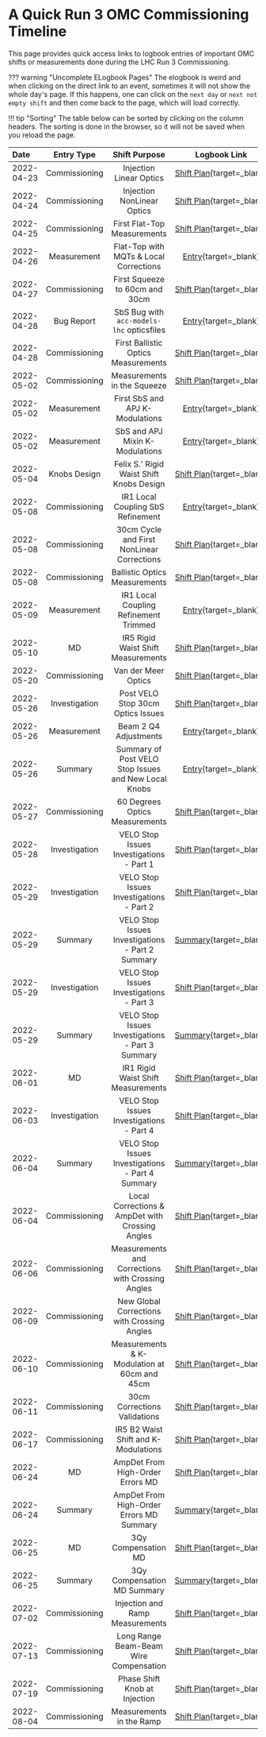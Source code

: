 # A Quick Run 3 OMC Commissioning Timeline

This page provides quick access links to logbook entries of important OMC shifts or measurements done during the LHC Run 3 Commissioning.

??? warning "Uncomplete ELogbook Pages"
    The elogbook is weird and when clicking on the direct link to an event, sometimes it will not show the whole day's page.
    If this happens, one can click on the `next day` or `next not empty shift` and then come back to the page, which will load correctly.


!!! tip "Sorting"
    The table below can be sorted by clicking on the column headers.
    The sorting is done in the browser, so it will not be saved when you reload the page.


| Date       |  Entry Type   |                    Shift Purpose                     |                            Logbook Link                            |
| :--------- | :-----------: | :--------------------------------------------------: | :----------------------------------------------------------------: |
| 2022-04-23 | Commissioning |               Injection Linear Optics                |          [Shift Plan][inj_linear_optics]{target=\_blank}           |
| 2022-04-24 | Commissioning |              Injection NonLinear Optics              |         [Shift Plan][ink_nonlinear_optics]{target=\_blank}         |
| 2022-04-25 | Commissioning |             First Flat-Top Measurements              |         [Shift Plan][first_ramp_flat_top]{target=\_blank}          |
| 2022-04-26 |  Measurement  |        Flat-Top with MQTs & Local Corrections        |          [Entry][flattop_mqts_local_corr]{target=\_blank}          |
| 2022-04-27 | Commissioning |            First Squeeze to 60cm and 30cm            |        [Shift Plan][first_flattop_squeeze]{target=\_blank}         |
| 2022-04-28 |  Bug Report   |      SbS Bug with `acc-models-lhc` opticsfiles       |            [Entry][opticsfile_sbs_bug]{target=\_blank}             |
| 2022-04-28 | Commissioning |         First Ballistic Optics Measurements          |        [Shift Plan][first_ballistic_optics]{target=\_blank}        |
| 2022-05-02 | Commissioning |             Measurements in the Squeeze              |         [Shift Plan][squeeze_measurements]{target=\_blank}         |
| 2022-05-02 |  Measurement  |           First SbS and APJ K-Modulations            |            [Entry][first_sbs_apj_kmod]{target=\_blank}             |
| 2022-05-02 |  Measurement  |           SbS and APJ Mixin K-Modulations            |            [Entry][sbs_apj_mixin_kmod]{target=\_blank}             |
| 2022-05-04 | Knobs Design  |       Felix S.' Rigid Waist Shift Knobs Design       |    [Shift Plan][rigid_waist_shift_knobs_design]{target=\_blank}    |
| 2022-05-08 | Commissioning |          IR1 Local Coupling SbS Refinement           |     [Entry][ir1_local_coupling_sbs_refinement]{target=\_blank}     |
| 2022-05-08 | Commissioning |      30cm Cycle and First NonLinear Corrections      |   [Shift Plan][30cm_cycle_first_nonlinear_corr]{target=\_blank}    |
| 2022-05-08 | Commissioning |            Ballistic Optics Measurements             |    [Shift Plan][ballistic_optics_measurements]{target=\_blank}     |
| 2022-05-09 |  Measurement  |        IR1 Local Coupling Refinement Trimmed         |    [Entry][ir1_local_coupling_refinement_trim]{target=\_blank}     |
| 2022-05-10 |      MD       |          IR5 Rigid Waist Shift Measurements          |  [Shift Plan][ir5_rigid_waist_shift_measurements]{target=\_blank}  |
| 2022-05-20 | Commissioning |                 Van der Meer Optics                  |   [Shift Plan][van_der_meer_optics_measurements]{target=\_blank}   |
| 2022-05-26 | Investigation |          Post VELO Stop 30cm Optics Issues           |  [Shift Plan][post_velo_stop_30cm_optics_issues]{target=\_blank}   |
| 2022-05-26 |  Measurement  |                Beam 2 Q4 Adjustments                 |   [Entry][beam_2_q4_adjustments_post_velo_stop]{target=\_blank}    |
| 2022-05-26 |    Summary    | Summary of Post VELO Stop Issues and New Local Knobs |   [Entry][post_velo_stop_summary_and_new_knobs]{target=\_blank}    |
| 2022-05-27 | Commissioning |            60 Degrees Optics Measurements            |    [Shift Plan][60_degrees_optics_measurements]{target=\_blank}    |
| 2022-05-28 | Investigation |       VELO Stop Issues Investigations - Part 1       |  [Shift Plan][velo_stop_issues_investigations_1]{target=\_blank}   |
| 2022-05-29 | Investigation |       VELO Stop Issues Investigations - Part 2       |  [Shift Plan][velo_stop_issues_investigations_2]{target=\_blank}   |
| 2022-05-29 |    Summary    |   VELO Stop Issues Investigations - Part 2 Summary   |  [Summary][velo_stop_issues_investigations_2_sum]{target=\_blank}  |
| 2022-05-29 | Investigation |       VELO Stop Issues Investigations - Part 3       |  [Shift Plan][velo_stop_issues_investigations_3]{target=\_blank}   |
| 2022-05-29 |    Summary    |   VELO Stop Issues Investigations - Part 3 Summary   |  [Summary][velo_stop_issues_investigations_3_sum]{target=\_blank}  |
| 2022-06-01 |      MD       |          IR1 Rigid Waist Shift Measurements          |  [Shift Plan][ir1_rigid_waist_shift_measurements]{target=\_blank}  |
| 2022-06-03 | Investigation |       VELO Stop Issues Investigations - Part 4       |  [Shift Plan][velo_stop_issues_investigations_4]{target=\_blank}   |
| 2022-06-04 |    Summary    |   VELO Stop Issues Investigations - Part 4 Summary   |  [Summary][velo_stop_issues_investigations_4_sum]{target=\_blank}  |
| 2022-06-04 | Commissioning |   Local Corrections & AmpDet with Crossing Angles    |  [Shift Plan][local_corr_ampdet_crossing_angles]{target=\_blank}   |
| 2022-06-06 | Commissioning |  Measurements and Corrections with Crossing Angles   |  [Shift Plan][measurements_corr_crossing_angles]{target=\_blank}   |
| 2022-06-09 | Commissioning |     New Global Corrections with Crossing Angles      |   [Shift Plan][new_global_corr_crossing_angles]{target=\_blank}    |
| 2022-06-10 | Commissioning |     Measurements & K-Modulation at 60cm and 45cm     | [Shift Plan][measurements_kmod_60cm_45cm_new_corr]{target=\_blank} |
| 2022-06-11 | Commissioning |             30cm Corrections Validations             |        [Shift Plan][30cm_corr_validations]{target=\_blank}         |
| 2022-06-17 | Commissioning |         IR5 B2 Waist Shift and K-Modulations         |   [Shift Plan][ir5_b2_waist_shift_kmodulations]{target=\_blank}    |
| 2022-06-24 |      MD       |           AmpDet From High-Order Errors MD           |     [Shift Plan][ampdet_high_order_errors_md]{target=\_blank}      |
| 2022-06-24 |    Summary    |       AmpDet From High-Order Errors MD Summary       |     [Summary][ampdet_high_order_errors_md_sum]{target=\_blank}     |
| 2022-06-25 |      MD       |                 3Qy Compensation MD                  |         [Shift Plan][3qy_compensation_md]{target=\_blank}          |
| 2022-06-25 |    Summary    |             3Qy Compensation MD Summary              |         [Summary][3qy_compensation_md_sum]{target=\_blank}         |
| 2022-07-02 | Commissioning |           Injection and Ramp Measurements            |     [Shift Plan][injection_ramp_measurements]{target=\_blank}      |
| 2022-07-13 | Commissioning |        Long Range Beam-Beam Wire Compensation        |    [Shift Plan][long_range_beam_beam_wire_comp]{target=\_blank}    |
| 2022-07-19 | Commissioning |            Phase Shift Knob at Injection             |      [Shift Plan][phase_shift_knob_injection]{target=\_blank}      |
| 2022-08-04 | Commissioning |               Measurements in the Ramp               |          [Shift Plan][measurements_ramp]{target=\_blank}           |


<!-- All the links below -->
[inj_linear_optics]: https://be-op-logbook.web.cern.ch/elogbook-server/GET/showEventInLogbook/3540426
[ink_nonlinear_optics]: https://be-op-logbook.web.cern.ch/elogbook-server/GET/showEventInLogbook/3540908
[first_ramp_flat_top]: https://be-op-logbook.web.cern.ch/elogbook-server/GET/showEventInLogbook/3541353
[flattop_mqts_local_corr]: https://be-op-logbook.web.cern.ch/elogbook-server/GET/showEventInLogbook/3542145
[first_flattop_squeeze]: https://be-op-logbook.web.cern.ch/elogbook-server/GET/showEventInLogbook/3543086
[opticsfile_sbs_bug]: https://be-op-logbook.web.cern.ch/elogbook-server/GET/showEventInLogbook/3543196
[first_ballistic_optics]: https://be-op-logbook.web.cern.ch/elogbook-server/GET/showEventInLogbook/3543823
[squeeze_measurements]: https://be-op-logbook.web.cern.ch/elogbook-server/GET/showEventInLogbook/3544650
[first_sbs_apj_kmod]: https://be-op-logbook.web.cern.ch/elogbook-server/GET/showEventInLogbook/3544761
[sbs_apj_mixin_kmod]: https://be-op-logbook.web.cern.ch/elogbook-server/GET/showEventInLogbook/3544774
[rigid_waist_shift_knobs_design]: https://be-op-logbook.web.cern.ch/elogbook-server/GET/showEventInLogbook/3545713
[ir1_local_coupling_sbs_refinement]: https://be-op-logbook.web.cern.ch/elogbook-server/GET/showEventInLogbook/3547939
[ir1_local_coupling_refinement_trim]: https://be-op-logbook.web.cern.ch/elogbook-server/GET/showEventInLogbook/3548033
[30cm_cycle_first_nonlinear_corr]: https://be-op-logbook.web.cern.ch/elogbook-server/GET/showEventInLogbook/3547901
[ballistic_optics_measurements]: https://be-op-logbook.web.cern.ch/elogbook-server/GET/showEventInLogbook/3547443
[ir5_rigid_waist_shift_measurements]: https://be-op-logbook.web.cern.ch/elogbook-server/GET/showEventInLogbook/3548607
[van_der_meer_optics_measurements]: https://be-op-logbook.web.cern.ch/elogbook-server/GET/showEventInLogbook/3553361
[post_velo_stop_30cm_optics_issues]: https://be-op-logbook.web.cern.ch/elogbook-server/GET/showEventInLogbook/3557061
[beam_2_q4_adjustments_post_velo_stop]: https://be-op-logbook.web.cern.ch/elogbook-server/GET/showEventInLogbook/3557166
[post_velo_stop_summary_and_new_knobs]: https://be-op-logbook.web.cern.ch/elogbook-server/GET/showEventInLogbook/3557222
[60_degrees_optics_measurements]: https://be-op-logbook.web.cern.ch/elogbook-server/GET/showEventInLogbook/3557793
[velo_stop_issues_investigations_1]: https://be-op-logbook.web.cern.ch/elogbook-server/GET/showEventInLogbook/3558117
[velo_stop_issues_investigations_2]: https://be-op-logbook.web.cern.ch/elogbook-server/GET/showEventInLogbook/3558327
[velo_stop_issues_investigations_2_sum]: https://be-op-logbook.web.cern.ch/elogbook-server/GET/showEventInLogbook/3558397
[velo_stop_issues_investigations_3]: https://be-op-logbook.web.cern.ch/elogbook-server/GET/showEventInLogbook/3558623
[velo_stop_issues_investigations_3_sum]: https://be-op-logbook.web.cern.ch/elogbook-server/GET/showEventInLogbook/3558884
[ir1_rigid_waist_shift_measurements]: https://be-op-logbook.web.cern.ch/elogbook-server/GET/showEventInLogbook/3559637
[velo_stop_issues_investigations_4]: https://be-op-logbook.web.cern.ch/elogbook-server/GET/showEventInLogbook/3561304
[velo_stop_issues_investigations_4_sum]: https://be-op-logbook.web.cern.ch/elogbook-server/GET/showEventInLogbook/3561373
[local_corr_ampdet_crossing_angles]: https://be-op-logbook.web.cern.ch/elogbook-server/GET/showEventInLogbook/3561709
[measurements_corr_crossing_angles]: https://be-op-logbook.web.cern.ch/elogbook-server/GET/showEventInLogbook/3562342
[new_global_corr_crossing_angles]: https://be-op-logbook.web.cern.ch/elogbook-server/GET/showEventInLogbook/3563375
[measurements_kmod_60cm_45cm_new_corr]: https://be-op-logbook.web.cern.ch/elogbook-server/GET/showEventInLogbook/3564548
[30cm_corr_validations]: https://be-op-logbook.web.cern.ch/elogbook-server/GET/showEventInLogbook/3565003
[ir5_b2_waist_shift_kmodulations]: https://be-op-logbook.web.cern.ch/elogbook-server/GET/showEventInLogbook/3568094
[ampdet_high_order_errors_md]: https://be-op-logbook.web.cern.ch/elogbook-server/GET/showEventInLogbook/3572098
[ampdet_high_order_errors_md_sum]: https://be-op-logbook.web.cern.ch/elogbook-server/GET/showEventInLogbook/3572246
[3qy_compensation_md]: https://be-op-logbook.web.cern.ch/elogbook-server/GET/showEventInLogbook/3577882
[3qy_compensation_md_sum]: https://be-op-logbook.web.cern.ch/elogbook-server/GET/showEventInLogbook/3578020
[injection_ramp_measurements]: https://be-op-logbook.web.cern.ch/elogbook-server/GET/showEventInLogbook/3582514
[long_range_beam_beam_wire_comp]: https://be-op-logbook.web.cern.ch/elogbook-server/GET/showEventInLogbook/3589510
[phase_shift_knob_injection]: https://be-op-logbook.web.cern.ch/elogbook-server/GET/showEventInLogbook/3592734
[measurements_ramp]: https://be-op-logbook.web.cern.ch/elogbook-server/GET/showEventInLogbook/3601975